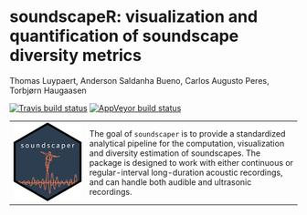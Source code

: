soundscapeR: visualization and quantification of soundscape diversity
metrics
================
Thomas Luypaert, Anderson Saldanha Bueno, Carlos Augusto Peres, Torbjørn
Haugaasen

<!-- README.md is generated from README.Rmd. Please edit that file -->

<!-- badges: start -->

[![Travis build
status](https://travis-ci.com/ThomasLuypaertGitHub/soundscapeR.png?branch=master)](https://travis-ci.com/ThomasLuypaertGitHub/soundscapeR)
[![AppVeyor build
status](https://ci.appveyor.com/api/projects/status/github/ThomasLuypaertGitHub/soundscapeR?branch=master&svg=true)](https://ci.appveyor.com/project/ThomasLuypaertGitHub/soundscaper)
<!-- badges: end -->

|                                                                   |                                                                                                                                                                                                                                                                                                                             |
| ----------------------------------------------------------------- | --------------------------------------------------------------------------------------------------------------------------------------------------------------------------------------------------------------------------------------------------------------------------------------------------------------------------- |
| ![soundscaper hexsticker](man/figures/soundscaper_hexsticker.png) | The goal of `soundscaper` is to provide a standardized analytical pipeline for the computation, visualization and diversity estimation of soundscapes. The package is designed to work with either continuous or regular-interval long-duration acoustic recordings, and can handle both audible and ultrasonic recordings. |
